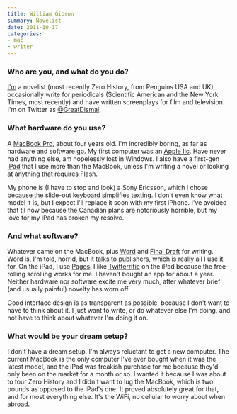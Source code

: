 ```yaml
---
title: William Gibson
summary: Novelist
date: 2011-10-17
categories:
- mac
- writer
---
```


### Who are you, and what do you do?

[I'm](http://www.williamgibsonbooks.com/ "William's website.") a novelist (most recently Zero History, from Penguins USA and UK), occasionally write for periodicals (Scientific American and the New York Times, most recently) and have written screenplays for film and television. I'm on Twitter as [@GreatDismal](http://twitter.com/greatdismal/ "William's Twitter account.").

### What hardware do you use?

A [MacBook Pro][macbook-pro], about four years old. I'm incredibly boring, as far as hardware and software go. My first computer was an [Apple IIc][iic]. Have never had anything else, am hopelessly lost in Windows. I also have a first-gen [iPad][] that I use more than the MacBook, unless I'm writing a novel or looking at anything that requires Flash.

My phone is (I have to stop and look) a Sony Ericsson, which I chose because the slide-out keyboard simplifies texting. I don't even know what model it is, but I expect I'll replace it soon with my first iPhone. I've avoided that til now because the Canadian plans are notoriously horrible, but my love for my iPad has broken my resolve.

### And what software?

Whatever came on the MacBook, plus [Word][] and [Final Draft][final-draft] for writing. Word is, I'm told, horrid, but it talks to publishers, which is really all I use it for. On the iPad, I use [Pages][pages-ios]. I like [Twitterrific][twitterrific-ios] on the iPad because the free-rolling scrolling works for me. I haven't bought an app for about a year. Neither hardware nor software excite me very much, after whatever brief (and usually painful) novelty has worn off. 

Good interface design is as transparent as possible, because I don't want to have to think about it. I just want to write, or do whatever else I'm doing, and not have to think about whatever I'm doing it on.

### What would be your dream setup?

I don't have a dream setup. I'm always reluctant to get a new computer. The current MacBook is the only computer I've ever bought when it was the latest model, and the iPad was freakish purchase for me because they'd only been on the market for a month or so. I wanted it because I was about to tour Zero History and I didn't want to lug the MacBook, which is two pounds as opposed to the iPad's one. It proved absolutely great for that, and for most everything else. It's the WiFi, no cellular to worry about when abroad.

[final-draft]: https://store.finaldraft.com/final-draft-10.html "Popular screenwriting software."
[iic]: https://en.wikipedia.org/wiki/Apple_IIc "A desktop computer."
[ipad]: https://www.apple.com/ipad/ "A tablet device."
[macbook-pro]: https://www.apple.com/macbook-pro/ "A laptop."
[pages-ios]: https://apps.apple.com/us/app/pages/id361309726 "A word processor for iOS."
[twitterrific-ios]: https://apps.apple.com/app/id284540316 "A Twitter client."
[word]: https://www.microsoft.com/en-us/microsoft-365/word "A document editor."
